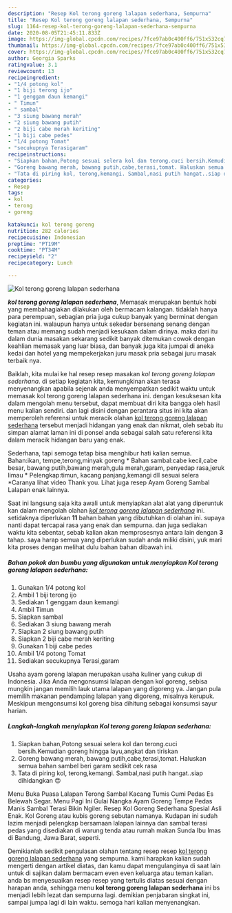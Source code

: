 ```yaml
---
description: "Resep Kol terong goreng lalapan sederhana, Sempurna"
title: "Resep Kol terong goreng lalapan sederhana, Sempurna"
slug: 1164-resep-kol-terong-goreng-lalapan-sederhana-sempurna
date: 2020-08-05T21:45:11.833Z
image: https://img-global.cpcdn.com/recipes/7fce97ab0c400ff6/751x532cq70/kol-terong-goreng-lalapan-sederhana-foto-resep-utama.jpg
thumbnail: https://img-global.cpcdn.com/recipes/7fce97ab0c400ff6/751x532cq70/kol-terong-goreng-lalapan-sederhana-foto-resep-utama.jpg
cover: https://img-global.cpcdn.com/recipes/7fce97ab0c400ff6/751x532cq70/kol-terong-goreng-lalapan-sederhana-foto-resep-utama.jpg
author: Georgia Sparks
ratingvalue: 3.1
reviewcount: 13
recipeingredient:
- "1/4 potong kol"
- "1 biji terong ijo"
- "1 genggam daun kemangi"
- " Timun"
- " sambal"
- "3 siung bawang merah"
- "2 siung bawang putih"
- "2 biji cabe merah keriting"
- "1 biji cabe pedes"
- "1/4 potong Tomat"
- "secukupnya Terasigaram"
recipeinstructions:
- "Siapkan bahan,Potong sesuai selera kol dan terong.cuci bersih.Kemudian goreng hingga layu,angkat dan tiriskan"
- "Goreng bawang merah, bawang putih,cabe,terasi,tomat. Haluskan semua bahan sambel beri garam sedikit cek rasa"
- "Tata di piring kol, terong,kemangi. Sambal,nasi putih hangat..siap dihidangkan 😍"
categories:
- Resep
tags:
- kol
- terong
- goreng

katakunci: kol terong goreng 
nutrition: 282 calories
recipecuisine: Indonesian
preptime: "PT19M"
cooktime: "PT34M"
recipeyield: "2"
recipecategory: Lunch

---
```



![Kol terong goreng lalapan sederhana](https://img-global.cpcdn.com/recipes/7fce97ab0c400ff6/751x532cq70/kol-terong-goreng-lalapan-sederhana-foto-resep-utama.jpg)

<b><i>kol terong goreng lalapan sederhana</i></b>, Memasak merupakan bentuk hobi yang membahagiakan dilakukan oleh bermacam kalangan. tidaklah hanya para perempuan, sebagian pria juga cukup banyak yang berminat dengan kegiatan ini. walaupun hanya untuk sekedar bersenang senang dengan teman atau memang sudah menjadi kesukaan dalam dirinya. maka dari itu dalam dunia masakan sekarang sedikit banyak ditemukan cowok dengan keahlian memasak yang luar biasa, dan banyak juga kita jumpai di aneka kedai dan hotel yang mempekerjakan juru masak pria sebagai juru masak terbaik nya.

Baiklah, kita mulai ke hal resep resep masakan <i>kol terong goreng lalapan sederhana</i>. di setiap kegiatan kita, kemungkinan akan terasa menyenangkan apabila sejenak anda menyempatkan sedikit waktu untuk memasak kol terong goreng lalapan sederhana ini. dengan kesuksesan kita dalam mengolah menu tersebut, dapat membuat diri kita bangga oleh hasil menu kalian sendiri. dan lagi disini dengan perantara situs ini kita akan memperoleh referensi untuk meracik olahan <u>kol terong goreng lalapan sederhana</u> tersebut menjadi hidangan yang enak dan nikmat, oleh sebab itu simpan alamat laman ini di ponsel anda sebagai salah satu referensi kita dalam meracik hidangan baru yang enak.

Sederhana, tapi semoga tetap bisa menghibur hati kalian semua. Bahan:ikan, tempe,terong,minyak goreng * Bahan sambal:cabe kecil,cabe besar, bawang putih,bawang merah,gula merah,garam, penyedap rasa,jeruk limau * Pelengkap:timun, kacang panjang,kemangi dll sesuai selera *Caranya lihat video Thank you. Lihat juga resep Ayam Goreng Sambal Lalapan enak lainnya.


Saat ini langsung saja kita awali untuk menyiapkan alat alat yang diperuntuk kan dalam mengolah olahan <u><i>kol terong goreng lalapan sederhana</i></u> ini. setidaknya diperlukan <b>11</b> bahan bahan yang dibutuhkan di olahan ini. supaya nanti dapat tercapai rasa yang enak dan sempurna. dan juga sediakan waktu kita sebentar, sebab kalian akan memprosesnya antara lain dengan <b>3</b> tahap. saya harap semua yang diperlukan sudah anda miliki disini, yuk mari kita proses dengan melihat dulu bahan bahan dibawah ini.

<!--inarticleads1-->

##### Bahan pokok dan bumbu yang digunakan untuk menyiapkan Kol terong goreng lalapan sederhana:

1. Gunakan 1/4 potong kol
1. Ambil 1 biji terong ijo
1. Sediakan 1 genggam daun kemangi
1. Ambil  Timun
1. Siapkan  sambal
1. Sediakan 3 siung bawang merah
1. Siapkan 2 siung bawang putih
1. Siapkan 2 biji cabe merah keriting
1. Gunakan 1 biji cabe pedes
1. Ambil 1/4 potong Tomat
1. Sediakan secukupnya Terasi,garam


Usaha ayam goreng lalapan merupakan usaha kuliner yang cukup di Indonesia. Jika Anda mengonsumsi lalapan dengan kol goreng, sebisa mungkin jangan memilih lauk utama lalapan yang digoreng ya. Jangan pula memilih makanan pendamping lalapan yang digoreng, misalnya kerupuk. Meskipun mengonsumsi kol goreng bisa dihitung sebagai konsumsi sayur harian. 

<!--inarticleads2-->

##### Langkah-langkah menyiapkan Kol terong goreng lalapan sederhana:

1. Siapkan bahan,Potong sesuai selera kol dan terong.cuci bersih.Kemudian goreng hingga layu,angkat dan tiriskan
1. Goreng bawang merah, bawang putih,cabe,terasi,tomat. Haluskan semua bahan sambel beri garam sedikit cek rasa
1. Tata di piring kol, terong,kemangi. Sambal,nasi putih hangat..siap dihidangkan 😍


Menu Buka Puasa Lalapan Terong Sambal Kacang Tumis Cumi Pedas Es Belewah Segar. Menu Pagi Ini Gulai Nangka Ayam Goreng Tempe Pedas Manis Sambal Terasi Bikin Ngiler. Resep Kol Goreng Sederhana Spesial Asli Enak. Kol Goreng atau kubis goreng sebutan namanya. Kudapan ini sudah lazim menjadi pelengkap bersamaan lalapan lainnya dan sambal terasi pedas yang disediakan di warung tenda atau rumah makan Sunda Ibu Imas di Bandung, Jawa Barat, seperti. 

Demikianlah sedikit pengulasan olahan tentang resep resep <u>kol terong goreng lalapan sederhana</u> yang sempurna. kami harapkan kalian sudah mengerti dengan artikel diatas, dan kamu dapat mengulanginya di saat lain untuk di sajikan dalam bermacam even even keluarga atau teman kalian. anda bs menyesuaikan resep resep yang tertulis diatas sesuai dengan harapan anda, sehingga menu <b>kol terong goreng lalapan sederhana</b> ini bs menjadi lebih lezat dan sempurna lagi. demikian penjabaran singkat ini, sampai jumpa lagi di lain waktu. semoga hari kalian menyenangkan.
